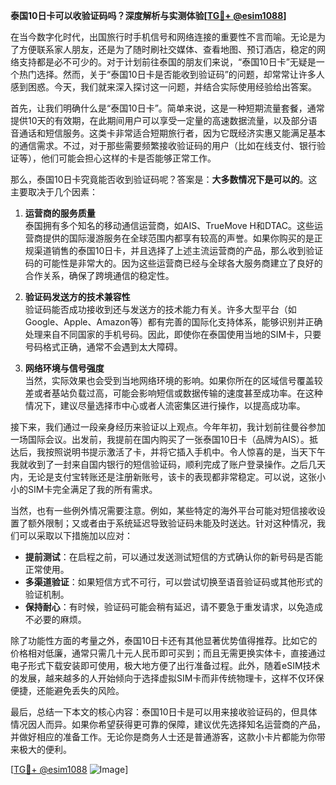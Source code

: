 **泰国10日卡可以收验证码吗？深度解析与实测体验[[TG💪+ @esim1088](https://t.me/s/esim1088)]**

在当今数字化时代，出国旅行时手机信号和网络连接的重要性不言而喻。无论是为了方便联系家人朋友，还是为了随时刷社交媒体、查看地图、预订酒店，稳定的网络支持都是必不可少的。对于计划前往泰国的朋友们来说，“泰国10日卡”无疑是一个热门选择。然而，关于“泰国10日卡是否能收到验证码”的问题，却常常让许多人感到困惑。今天，我们就来深入探讨这一问题，并结合实际使用经验给出答案。

首先，让我们明确什么是“泰国10日卡”。简单来说，这是一种短期流量套餐，通常提供10天的有效期，在此期间用户可以享受一定量的高速数据流量，以及部分语音通话和短信服务。这类卡非常适合短期旅行者，因为它既经济实惠又能满足基本的通信需求。不过，对于那些需要频繁接收验证码的用户（比如在线支付、银行验证等），他们可能会担心这样的卡是否能够正常工作。

那么，泰国10日卡究竟能否收到验证码呢？答案是：**大多数情况下是可以的**。这主要取决于几个因素：

1. **运营商的服务质量**  
   泰国拥有多个知名的移动通信运营商，如AIS、TrueMove H和DTAC。这些运营商提供的国际漫游服务在全球范围内都享有较高的声誉。如果你购买的是正规渠道销售的泰国10日卡，并且选择了上述主流运营商的产品，那么收到验证码的可能性是非常大的。因为这些运营商已经与全球各大服务商建立了良好的合作关系，确保了跨境通信的稳定性。

2. **验证码发送方的技术兼容性**  
   验证码能否成功接收到还与发送方的技术能力有关。许多大型平台（如Google、Apple、Amazon等）都有完善的国际化支持体系，能够识别并正确处理来自不同国家的手机号码。因此，即使你在泰国使用当地的SIM卡，只要号码格式正确，通常不会遇到太大障碍。

3. **网络环境与信号强度**  
   当然，实际效果也会受到当地网络环境的影响。如果你所在的区域信号覆盖较差或者基站负载过高，可能会影响短信或数据传输的速度甚至成功率。在这种情况下，建议尽量选择市中心或者人流密集区进行操作，以提高成功率。

接下来，我们通过一段亲身经历来验证以上观点。今年年初，我计划前往曼谷参加一场国际会议。出发前，我提前在国内购买了一张泰国10日卡（品牌为AIS）。抵达后，我按照说明书提示激活了卡，并将它插入手机中。令人惊喜的是，当天下午我就收到了一封来自国内银行的短信验证码，顺利完成了账户登录操作。之后几天内，无论是支付宝转账还是注册新账号，该卡的表现都非常稳定。可以说，这张小小的SIM卡完全满足了我的所有需求。

当然，也有一些例外情况需要注意。例如，某些特定的海外平台可能对短信接收设置了额外限制；又或者由于系统延迟导致验证码未能及时送达。针对这种情况，我们可以采取以下措施加以应对：

- **提前测试**：在启程之前，可以通过发送测试短信的方式确认你的新号码是否能正常使用。
- **多渠道验证**：如果短信方式不可行，可以尝试切换至语音验证码或其他形式的验证机制。
- **保持耐心**：有时候，验证码可能会稍有延迟，请不要急于重发请求，以免造成不必要的麻烦。

除了功能性方面的考量之外，泰国10日卡还有其他显著优势值得推荐。比如它的价格相对低廉，通常只需几十元人民币即可买到；而且无需更换实体卡，直接通过电子形式下载安装即可使用，极大地方便了出行准备过程。此外，随着eSIM技术的发展，越来越多的人开始倾向于选择虚拟SIM卡而非传统物理卡，这样不仅环保便捷，还能避免丢失的风险。

最后，总结一下本文的核心内容：泰国10日卡是可以用来接收验证码的，但具体情况因人而异。如果你希望获得更可靠的保障，建议优先选择知名运营商的产品，并做好相应的准备工作。无论你是商务人士还是普通游客，这款小卡片都能为你带来极大的便利。

[[TG💪+ @esim1088](https://t.me/s/esim1088) ![Image](https://i.postimg.cc/4NQfJmqS/Snipaste-2025-05-13-00-14-12.png)]